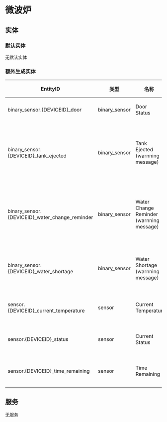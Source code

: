 # 微波炉

## 实体
### 默认实体
无默认实体

### 额外生成实体

| EntityID                                       | 类型            | 名称                                       | 描述         |
|------------------------------------------------|---------------|------------------------------------------|------------|
| binary_sensor.{DEVICEID}_door                  | binary_sensor | Door Status                              | 门状态        |
| binary_sensor.{DEVICEID}_tank_ejected          | binary_sensor | Tank Ejected (warnning message)          | 水箱弹出(警告信息) |
| binary_sensor.{DEVICEID}_water_change_reminder | binary_sensor | Water Change Reminder (warnning message) | 换水提醒(警告信息) |
| binary_sensor.{DEVICEID}_water_shortage        | binary_sensor | Water Shortage (warnning message)        | 缺水(警告信息)   |
| sensor.{DEVICEID}_current_temperature          | sensor        | Current Temperatur                       | 当前温度       |
| sensor.{DEVICEID}_status                       | sensor        | Current Status                           | 当前状态       |
| sensor.{DEVICEID}_time_remaining               | sensor        | Time Remaining                           | 剩余时间       |

## 服务
无服务